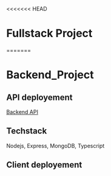<<<<<<< HEAD
# Fullstack Project
=======
# Backend_Project

## API deployement

[Backend API](https://hyper-api-backend.herokuapp.com/)

## Techstack 

Nodejs, Express, MongoDB, Typescript

## Client deployement
